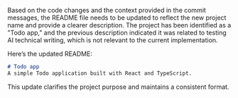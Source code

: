 Based on the code changes and the context provided in the commit messages, the README file needs to be updated to reflect the new project name and provide a clearer description. The project has been identified as a "Todo app," and the previous description indicated it was related to testing AI technical writing, which is not relevant to the current implementation.

Here’s the updated README:

```markdown
# Todo app
A simple Todo application built with React and TypeScript.
```

This update clarifies the project purpose and maintains a consistent format.